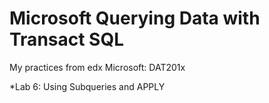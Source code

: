 # Microsoft Querying Data with Transact SQL
My practices from edx Microsoft: DAT201x

*Lab 6: Using Subqueries and APPLY

